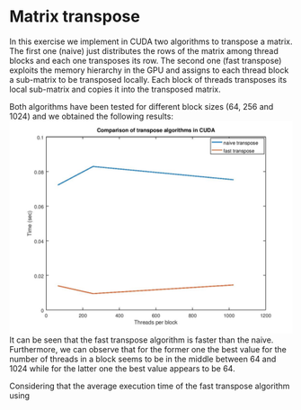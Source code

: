 # Matrix transpose

In this exercise we implement in CUDA two algorithms to transpose a matrix. The
first one (naive) just distributes the rows of the matrix among thread blocks
and each one transposes its row. The second one (fast transpose) exploits the
memory hierarchy in the GPU and assigns to each thread block a sub-matrix to be
transposed locally. Each block of threads transposes its local sub-matrix and
copies it into the transposed matrix.

Both algorithms have been tested for different block sizes (64, 256 and 1024) and
we obtained the following results:
![naive_vs_fast](naive_vs_fast.jpg)
It can be seen that the fast transpose algorithm is faster than the naive.
Furthermore, we can observe that for the former one the best value for the number
of threads in a block seems to be in the middle between 64 and 1024 while for the
latter one the best value appears to be 64.

Considering that the average execution time of the fast transpose algorithm using 
